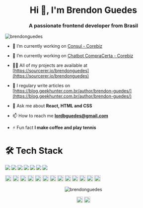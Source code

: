 <h1 align="center">Hi 👋, I'm Brendon Guedes</h1>
<h3 align="center">A passionate frontend developer from Brasil</h3>
<p align="left"> <img src="https://komarev.com/ghpvc/?username=brendonguedes" alt="brendonguedes" /> </p>

- 🔭 I’m currently working on [Consul - Corebiz](https://loja.consul.com.br)

- 🔭 I’m currently working on [Chatbot CompraCerta - Corebiz](https://www.compracerta.com.br)

- 👨‍💻 All of my projects are available at [https://sourcerer.io/brendonguedes](https://sourcerer.io/brendonguedes)

- 📝 I regulary write articles on [https://blog.geekhunter.com.br/author/brendon-guedes/](https://blog.geekhunter.com.br/author/brendon-guedes/)

- 💬 Ask me about **React, HTML and CSS**

- 📫 How to reach me **lordbguedes@gmail.com**

- ⚡ Fun fact **I make coffee and play tennis**


# 🛠 Tech Stack

<p>
  <img src="https://img.shields.io/badge/javascript%20-%23323330.svg?&style=for-the-badge&logo=javascript&logoColor=%23F7DF1E"/>
  <img src="https://img.shields.io/badge/typescript%20-%23007ACC.svg?&style=for-the-badge&logo=typescript&logoColor=white"/>
  <img src="https://img.shields.io/badge/react%20-%2320232a.svg?&style=for-the-badge&logo=react&logoColor=%2361DAFB"/>
  <img src="https://img.shields.io/badge/react_native%20-%2320232a.svg?&style=for-the-badge&logo=react&logoColor=%2361DAFB"/>
  <img src="https://img.shields.io/badge/node.js%20-%2343853D.svg?&style=for-the-badge&logo=node.js&logoColor=white"/>
  <img src="https://img.shields.io/badge/git%20-%23F05033.svg?&style=for-the-badge&logo=git&logoColor=white"/>
  <img src="https://img.shields.io/badge/github%20-%23121011.svg?&style=for-the-badge&logo=github&logoColor=white"/>
</p>

<p align="left"><img src="https://konpa.github.io/devicon/devicon.git/icons/react/react-original-wordmark.svg" alt="react" width="20" height="20"/> <img src="https://konpa.github.io/devicon/devicon.git/icons/bootstrap/bootstrap-plain.svg" alt="bootstrap" width="20" height="20"/> <img src="https://konpa.github.io/devicon/devicon.git/icons/css3/css3-original-wordmark.svg" alt="css3" width="20" height="20"/> <img src="https://konpa.github.io/devicon/devicon.git/icons/docker/docker-original-wordmark.svg" alt="docker" width="20" height="20"/> <img src="https://konpa.github.io/devicon/devicon.git/icons/electron/electron-original.svg" alt="electron" width="20" height="20"/> <img src="https://konpa.github.io/devicon/devicon.git/icons/html5/html5-original-wordmark.svg" alt="html5" width="20" height="20"/> <img src="https://konpa.github.io/devicon/devicon.git/icons/javascript/javascript-original.svg" alt="javascript" width="20" height="20"/> <img src="https://konpa.github.io/devicon/devicon.git/icons/typescript/typescript-original.svg" alt="typescript" width="20" height="20"/> <img src="https://konpa.github.io/devicon/devicon.git/icons/mongodb/mongodb-original-wordmark.svg" alt="mongodb" width="20" height="20"/> <img src="https://konpa.github.io/devicon/devicon.git/icons/postgresql/postgresql-original-wordmark.svg" alt="postgresql" width="20" height="20"/> <img src="https://konpa.github.io/devicon/devicon.git/icons/redis/redis-original-wordmark.svg" alt="redis" width="20" height="20"/> <img src="https://konpa.github.io/devicon/devicon.git/icons/sass/sass-original.svg" alt="sass" width="20" height="20"/> <img src="https://konpa.github.io/devicon/devicon.git/icons/nodejs/nodejs-original-wordmark.svg" alt="nodejs" width="20" height="20"/></p><p align="center"> <img src="https://github-readme-stats.vercel.app/api?username=brendonguedes&show_icons=true" alt="brendonguedes" /> </p>

<p align="center">
<a href="https://twitter.com/brendonguedess" target="blank"><img align="center" src="https://cdn.jsdelivr.net/npm/simple-icons@3.0.1/icons/twitter.svg" alt="brendonguedess" height="20" width="20" /></a>
<a href="https://linkedin.com/in/brendon guedes" target="blank"><img align="center" src="https://cdn.jsdelivr.net/npm/simple-icons@3.0.1/icons/linkedin.svg" alt="brendon guedes" height="20" width="20" /></a>
</p>
